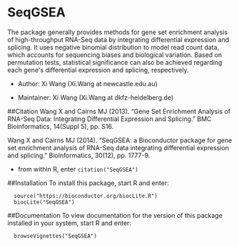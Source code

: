 # SeqGSEA

The package generally provides methods for gene set enrichment analysis of high-throughput RNA-Seq data by integrating differential expression and splicing. It uses negative binomial distribution to model read count data, which accounts for sequencing biases and biological variation. Based on permutation tests, statistical significance can also be achieved regarding each gene's differential expression and splicing, respectively.


* Author: Xi Wang (Xi.Wang at newcastle.edu.au)

* Maintainer: Xi Wang (Xi.Wang at dkfz-heidelberg.de)


##Citation
Wang X and Cairns MJ (2013). “Gene Set Enrichment Analysis of RNA-Seq Data: Integrating Differential Expression and Splicing.” BMC Bioinformatics, 14(Suppl 5), pp. S16.

Wang X and Cairns MJ (2014). “SeqGSEA: a Bioconductor package for gene set enrichment analysis of RNA-Seq data integrating differential expression and splicing.” Bioinformatics, 30(12), pp. 1777-9.

* from within R, enter ```citation("SeqGSEA")```

##Installation
To install this package, start R and enter:
```
  source("https://bioconductor.org/biocLite.R")
  biocLite("SeqGSEA")
```

##Documentation
To view documentation for the version of this package installed in your system, start R and enter:
```
  browseVignettes("SeqGSEA")
```
